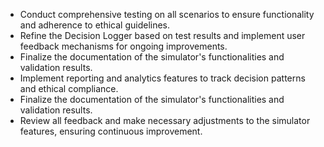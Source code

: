 - Conduct comprehensive testing on all scenarios to ensure functionality and adherence to ethical guidelines.
- Refine the Decision Logger based on test results and implement user feedback mechanisms for ongoing improvements.
- Finalize the documentation of the simulator's functionalities and validation results.
- Implement reporting and analytics features to track decision patterns and ethical compliance.
- Finalize the documentation of the simulator's functionalities and validation results.
- Review all feedback and make necessary adjustments to the simulator features, ensuring continuous improvement.